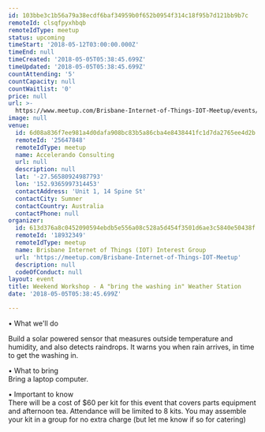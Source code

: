 ```yaml
---
id: 103bbe3c1b56a79a38ecdf6baf34959b0f652b0954f314c18f95b7d121bb9b7c
remoteId: clsqfpyxhbqb
remoteIdType: meetup
status: upcoming
timeStart: '2018-05-12T03:00:00.000Z'
timeEnd: null
timeCreated: '2018-05-05T05:38:45.699Z'
timeUpdated: '2018-05-05T05:38:45.699Z'
countAttending: '5'
countCapacity: null
countWaitlist: '0'
price: null
url: >-
  https://www.meetup.com/Brisbane-Internet-of-Things-IOT-Meetup/events/250156368/
image: null
venue:
  id: 6d08a836f7ee981a4d0dafa908bc83b5a86cba4e8438441fc1d7da2765ee4d2b
  remoteId: '25647848'
  remoteIdType: meetup
  name: Accelerando Consulting
  url: null
  description: null
  lat: '-27.56580924987793'
  lon: '152.9365997314453'
  contactAddress: 'Unit 1, 14 Spine St'
  contactCity: Sumner
  contactCountry: Australia
  contactPhone: null
organizer:
  id: 613d376a8c0452090594ebdb5e556a08c528a5d454f3501d6ae3c5840e50438f
  remoteId: '18932349'
  remoteIdType: meetup
  name: Brisbane Internet of Things (IOT) Interest Group
  url: 'https://meetup.com/Brisbane-Internet-of-Things-IOT-Meetup'
  description: null
  codeOfConduct: null
layout: event
title: Weekend Workshop - A "bring the washing in" Weather Station
date: '2018-05-05T05:38:45.699Z'

---
```

<p>• What we'll do</p> <p>Build a solar powered sensor that measures outside temperature and humidity, and also detects raindrops. It warns you when rain arrives, in time to get the washing in.</p> <p>• What to bring<br/>Bring a laptop computer.</p> <p>• Important to know<br/>There will be a cost of $60 per kit for this event that covers parts equipment and afternoon tea. Attendance will be limited to 8 kits. You may assemble your kit in a group for no extra charge (but let me know if so for catering)</p>
